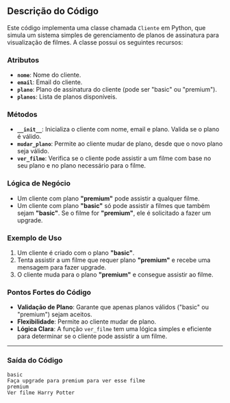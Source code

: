## Descrição do Código

Este código implementa uma classe chamada `Cliente` em Python, que simula um sistema simples de gerenciamento de planos de assinatura para visualização de filmes. A classe possui os seguintes recursos:

### Atributos
- **`nome`**: Nome do cliente.
- **`email`**: Email do cliente.
- **`plano`**: Plano de assinatura do cliente (pode ser "basic" ou "premium").
- **`planos`**: Lista de planos disponíveis.

### Métodos
- **`__init__`**: Inicializa o cliente com nome, email e plano. Valida se o plano é válido.
- **`mudar_plano`**: Permite ao cliente mudar de plano, desde que o novo plano seja válido.
- **`ver_filme`**: Verifica se o cliente pode assistir a um filme com base no seu plano e no plano necessário para o filme.

### Lógica de Negócio
- Um cliente com plano **"premium"** pode assistir a qualquer filme.
- Um cliente com plano **"basic"** só pode assistir a filmes que também sejam **"basic"**. Se o filme for **"premium"**, ele é solicitado a fazer um upgrade.

### Exemplo de Uso
1. Um cliente é criado com o plano **"basic"**.
2. Tenta assistir a um filme que requer plano **"premium"** e recebe uma mensagem para fazer upgrade.
3. O cliente muda para o plano **"premium"** e consegue assistir ao filme.

### Pontos Fortes do Código
- **Validação de Plano**: Garante que apenas planos válidos ("basic" ou "premium") sejam aceitos.
- **Flexibilidade**: Permite ao cliente mudar de plano.
- **Lógica Clara**: A função `ver_filme` tem uma lógica simples e eficiente para determinar se o cliente pode assistir a um filme.

---

### Saída do Código
```plaintext
basic
Faça upgrade para premium para ver esse filme
premium
Ver filme Harry Potter
